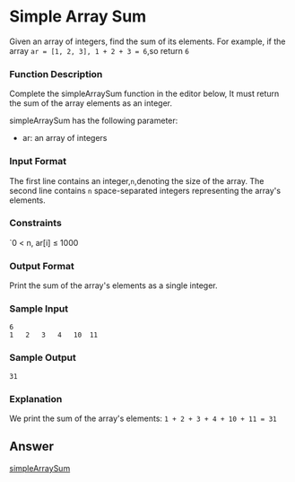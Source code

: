 # Simple Array Sum
Given an array of integers, find the sum of its elements.
For example, if the array `ar = [1, 2, 3], 1 + 2 + 3 = 6`,so return `6`

### Function Description
Complete the simpleArraySum function in the editor below, It must return the sum of the array elements as an integer.

simpleArraySum has the following parameter:
* ar: an array of integers

### Input Format
The first line contains an integer,`n`,denoting the size of the array.
The second line contains `n` space-separated integers representing the array's elements.

### Constraints
`0 < n, ar[i] ≤ 1000

### Output Format
Print the sum of the array's elements as a single integer.

### Sample Input
    6
    1   2   3   4   10  11

### Sample Output
    31

### Explanation
We print the sum of the array's elements: `1 + 2 + 3 + 4 + 10 + 11 = 31`

## Answer
[simpleArraySum](https://github.com/AbhilashTUofficial/Problem-Solving/blob/master/SimpleArraySum/ANSWER/simpleArraySum.py)